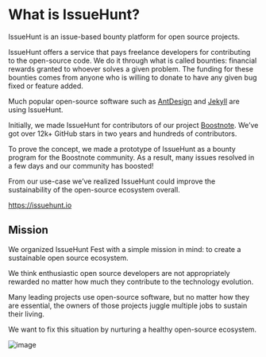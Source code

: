# What is IssueHunt?

IssueHunt is an issue-based bounty platform for open source projects.

IssueHunt offers a service that pays freelance developers for contributing to the open-source code. We do it through what is called bounties: financial rewards granted to whoever solves a given problem. The funding for these bounties comes from anyone who is willing to donate to have any given bug fixed or feature added.

Much popular open-source software such as [AntDesign](https://issuehunt.io/repos/34526884) and [Jekyll](https://issuehunt.io/repos/65252) are using IssueHunt.

Initially, we made IssueHunt for contributors of our project [Boostnote](https://github.com/BoostIO/Boostnote). We’ve got over 12k+ GitHub stars in two years and hundreds of contributors.

To prove the concept, we made a prototype of IssueHunt as a bounty program for the Boostnote community. As a result, many issues resolved in a few days and our community has boosted!

From our use-case we’ve realized IssueHunt could improve the sustainability of the open-source ecosystem overall.

https://issuehunt.io

## Mission

We organized IssueHunt Fest with a simple mission in mind: to create a sustainable open source ecosystem.

We think enthusiastic open source developers are not appropriately rewarded no matter how much they contribute to the technology evolution.

Many leading projects use open-source software, but no matter how they are essential, the owners of those projects juggle multiple jobs to sustain their living.

We want to fix this situation by nurturing a healthy open-source ecosystem.

![image](https://cdn-images-1.medium.com/max/2000/1*3DIclivvrYJ7_Nh8cXAoUg.jpeg)
